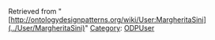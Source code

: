 Retrieved from "[http://ontologydesignpatterns.org/wiki/User:MargheritaSini](../User/MargheritaSini)"
 [Category](http://ontologydesignpatterns.org/wiki/Special:Categories "Special:Categories"): [ODPUser](../Category/ODPUser "Category:ODPUser")